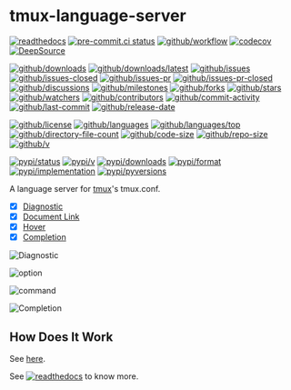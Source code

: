# tmux-language-server

[![readthedocs](https://shields.io/readthedocs/tmux-language-server)](https://tmux-language-server.readthedocs.io)
[![pre-commit.ci status](https://results.pre-commit.ci/badge/github/Freed-Wu/tmux-language-server/main.svg)](https://results.pre-commit.ci/latest/github/Freed-Wu/tmux-language-server/main)
[![github/workflow](https://github.com/Freed-Wu/tmux-language-server/actions/workflows/main.yml/badge.svg)](https://github.com/Freed-Wu/tmux-language-server/actions)
[![codecov](https://codecov.io/gh/Freed-Wu/tmux-language-server/branch/main/graph/badge.svg)](https://codecov.io/gh/Freed-Wu/tmux-language-server)
[![DeepSource](https://deepsource.io/gh/Freed-Wu/tmux-language-server.svg/?show_trend=true)](https://deepsource.io/gh/Freed-Wu/tmux-language-server)

[![github/downloads](https://shields.io/github/downloads/Freed-Wu/tmux-language-server/total)](https://github.com/Freed-Wu/tmux-language-server/releases)
[![github/downloads/latest](https://shields.io/github/downloads/Freed-Wu/tmux-language-server/latest/total)](https://github.com/Freed-Wu/tmux-language-server/releases/latest)
[![github/issues](https://shields.io/github/issues/Freed-Wu/tmux-language-server)](https://github.com/Freed-Wu/tmux-language-server/issues)
[![github/issues-closed](https://shields.io/github/issues-closed/Freed-Wu/tmux-language-server)](https://github.com/Freed-Wu/tmux-language-server/issues?q=is%3Aissue+is%3Aclosed)
[![github/issues-pr](https://shields.io/github/issues-pr/Freed-Wu/tmux-language-server)](https://github.com/Freed-Wu/tmux-language-server/pulls)
[![github/issues-pr-closed](https://shields.io/github/issues-pr-closed/Freed-Wu/tmux-language-server)](https://github.com/Freed-Wu/tmux-language-server/pulls?q=is%3Apr+is%3Aclosed)
[![github/discussions](https://shields.io/github/discussions/Freed-Wu/tmux-language-server)](https://github.com/Freed-Wu/tmux-language-server/discussions)
[![github/milestones](https://shields.io/github/milestones/all/Freed-Wu/tmux-language-server)](https://github.com/Freed-Wu/tmux-language-server/milestones)
[![github/forks](https://shields.io/github/forks/Freed-Wu/tmux-language-server)](https://github.com/Freed-Wu/tmux-language-server/network/members)
[![github/stars](https://shields.io/github/stars/Freed-Wu/tmux-language-server)](https://github.com/Freed-Wu/tmux-language-server/stargazers)
[![github/watchers](https://shields.io/github/watchers/Freed-Wu/tmux-language-server)](https://github.com/Freed-Wu/tmux-language-server/watchers)
[![github/contributors](https://shields.io/github/contributors/Freed-Wu/tmux-language-server)](https://github.com/Freed-Wu/tmux-language-server/graphs/contributors)
[![github/commit-activity](https://shields.io/github/commit-activity/w/Freed-Wu/tmux-language-server)](https://github.com/Freed-Wu/tmux-language-server/graphs/commit-activity)
[![github/last-commit](https://shields.io/github/last-commit/Freed-Wu/tmux-language-server)](https://github.com/Freed-Wu/tmux-language-server/commits)
[![github/release-date](https://shields.io/github/release-date/Freed-Wu/tmux-language-server)](https://github.com/Freed-Wu/tmux-language-server/releases/latest)

[![github/license](https://shields.io/github/license/Freed-Wu/tmux-language-server)](https://github.com/Freed-Wu/tmux-language-server/blob/main/LICENSE)
[![github/languages](https://shields.io/github/languages/count/Freed-Wu/tmux-language-server)](https://github.com/Freed-Wu/tmux-language-server)
[![github/languages/top](https://shields.io/github/languages/top/Freed-Wu/tmux-language-server)](https://github.com/Freed-Wu/tmux-language-server)
[![github/directory-file-count](https://shields.io/github/directory-file-count/Freed-Wu/tmux-language-server)](https://github.com/Freed-Wu/tmux-language-server)
[![github/code-size](https://shields.io/github/languages/code-size/Freed-Wu/tmux-language-server)](https://github.com/Freed-Wu/tmux-language-server)
[![github/repo-size](https://shields.io/github/repo-size/Freed-Wu/tmux-language-server)](https://github.com/Freed-Wu/tmux-language-server)
[![github/v](https://shields.io/github/v/release/Freed-Wu/tmux-language-server)](https://github.com/Freed-Wu/tmux-language-server)

[![pypi/status](https://shields.io/pypi/status/tmux-language-server)](https://pypi.org/project/tmux-language-server/#description)
[![pypi/v](https://shields.io/pypi/v/tmux-language-server)](https://pypi.org/project/tmux-language-server/#history)
[![pypi/downloads](https://shields.io/pypi/dd/tmux-language-server)](https://pypi.org/project/tmux-language-server/#files)
[![pypi/format](https://shields.io/pypi/format/tmux-language-server)](https://pypi.org/project/tmux-language-server/#files)
[![pypi/implementation](https://shields.io/pypi/implementation/tmux-language-server)](https://pypi.org/project/tmux-language-server/#files)
[![pypi/pyversions](https://shields.io/pypi/pyversions/tmux-language-server)](https://pypi.org/project/tmux-language-server/#files)

A language server for [tmux](https://github.com/tmux/tmux)'s tmux.conf.

- [x] [Diagnostic](https://microsoft.github.io/language-server-protocol/specifications/specification-current#diagnostic)
- [x] [Document Link](https://microsoft.github.io/language-server-protocol/specifications/specification-current#textDocument_documentLink)
- [x] [Hover](https://microsoft.github.io/language-server-protocol/specifications/specification-current#textDocument_hover)
- [x] [Completion](https://microsoft.github.io/language-server-protocol/specifications/specification-current#textDocument_completion)

![Diagnostic](https://github.com/Freed-Wu/tmux-language-server/assets/32936898/a92a7d41-4ade-486b-98ef-14382d6d4722)

![option](https://github.com/Freed-Wu/tmux-language-server/assets/32936898/631db877-4cde-4b87-9548-c0a66335a83d)

![command](https://github.com/Freed-Wu/tmux-language-server/assets/32936898/a9793a05-7da6-4fcb-88bf-4ca82ccfbfc1)

![Completion](https://github.com/Freed-Wu/tmux-language-server/assets/32936898/eefc7ec5-c8ef-41ac-8194-e939dac7ae36)

## How Does It Work

See [here](https://github.com/neomutt/lsp-tree-sitter#usage).

See
[![readthedocs](https://shields.io/readthedocs/tmux-language-server)](https://tmux-language-server.readthedocs.io)
to know more.
